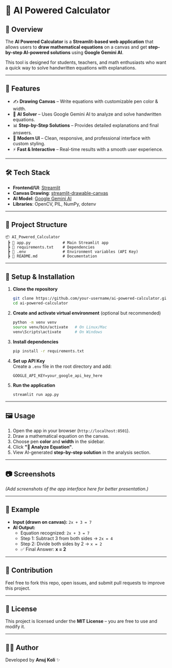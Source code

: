 # 🧮 AI Powered Calculator  

## 📌 Overview  
The **AI Powered Calculator** is a **Streamlit-based web application** that allows users to **draw mathematical equations** on a canvas and get **step-by-step AI-powered solutions** using **Google Gemini AI**.  

This tool is designed for students, teachers, and math enthusiasts who want a quick way to solve handwritten equations with explanations.  

---

## 🚀 Features  
- ✍️ **Drawing Canvas** – Write equations with customizable pen color & width.  
- 🤖 **AI Solver** – Uses Google Gemini AI to analyze and solve handwritten equations.  
- 📊 **Step-by-Step Solutions** – Provides detailed explanations and final answers.  
- 🎨 **Modern UI** – Clean, responsive, and professional interface with custom styling.  
- ⚡ **Fast & Interactive** – Real-time results with a smooth user experience.  

---

## 🛠️ Tech Stack  
- **Frontend/UI**: [Streamlit](https://streamlit.io/)  
- **Canvas Drawing**: [streamlit-drawable-canvas](https://github.com/andfanilo/streamlit-drawable-canvas)  
- **AI Model**: [Google Gemini AI](https://ai.google/)  
- **Libraries**: OpenCV, PIL, NumPy, dotenv  

---

## 📂 Project Structure  
```
📦 AI_Powered_Calculator
 ┣ 📜 app.py              # Main Streamlit app
 ┣ 📜 requirements.txt    # Dependencies
 ┣ 📜 .env                # Environment variables (API Key)
 ┣ 📜 README.md           # Documentation
```

---

## 🔑 Setup & Installation  

1. **Clone the repository**  
   ```bash
   git clone https://github.com/your-username/ai-powered-calculator.git
   cd ai-powered-calculator
   ```

2. **Create and activate virtual environment** (optional but recommended)  
   ```bash
   python -m venv venv
   source venv/bin/activate   # On Linux/Mac
   venv\Scripts\activate      # On Windows
   ```

3. **Install dependencies**  
   ```bash
   pip install -r requirements.txt
   ```

4. **Set up API Key**  
   Create a `.env` file in the root directory and add:  
   ```
   GOOGLE_API_KEY=your_google_api_key_here
   ```

5. **Run the application**  
   ```bash
   streamlit run app.py
   ```

---

## 🖼️ Usage  
1. Open the app in your browser (`http://localhost:8501`).  
2. Draw a mathematical equation on the canvas.  
3. Choose pen **color** and **width** in the sidebar.  
4. Click **"🧠 Analyze Equation"**.  
5. View AI-generated **step-by-step solution** in the analysis section.  

---

## 📷 Screenshots  
*(Add screenshots of the app interface here for better presentation.)*  

---

## 📌 Example  
- **Input (drawn on canvas):** `2x + 3 = 7`  
- **AI Output:**  
  - Equation recognized: `2x + 3 = 7`  
  - Step 1: Subtract 3 from both sides → `2x = 4`  
  - Step 2: Divide both sides by 2 → `x = 2`  
  - ✅ Final Answer: **x = 2**  

---

## 🤝 Contribution  
Feel free to fork this repo, open issues, and submit pull requests to improve this project.  

---

## 📜 License  
This project is licensed under the **MIT License** – you are free to use and modify it.  

---

## 👨‍💻 Author  
Developed by **Anuj Koli** ✨  
